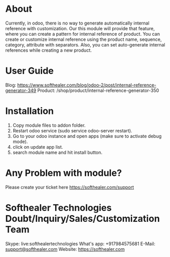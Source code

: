 About
============
Currently, in odoo, there is no way to generate automatically internal reference with customization. Our this module will provide that feature, where you can create a pattern for internal reference of product. You can create or customize internal reference using the product name, sequence, category, attribute with separators. Also, you can set auto-generate internal references while creating a new product.

User Guide
============
Blog: https://www.softhealer.com/blog/odoo-2/post/internal-reference-generator-349
Product: /shop/product/internal-reference-generator-350

Installation
============
1) Copy module files to addon folder.
2) Restart odoo service (sudo service odoo-server restart).
3) Go to your odoo instance and open apps (make sure to activate debug mode).
4) click on update app list.
5) search module name and hit install button.

Any Problem with module?
=====================================
Please create your ticket here https://softhealer.com/support

Softhealer Technologies Doubt/Inquiry/Sales/Customization Team
=====================================
Skype: live:softhealertechnologies
What's app: +917984575681
E-Mail: support@softhealer.com
Website: https://softhealer.com
